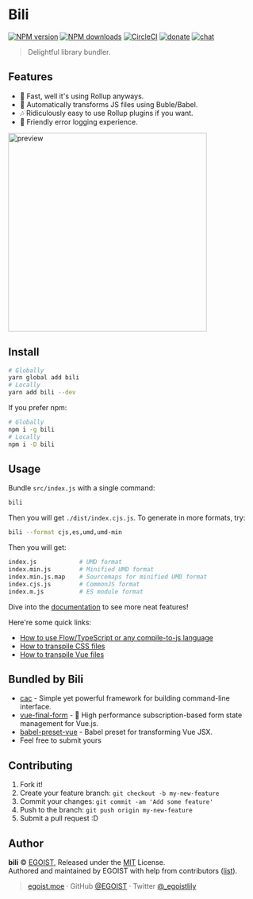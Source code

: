 # Bili

[![NPM version](https://img.shields.io/npm/v/bili.svg?style=flat)](https://npmjs.com/package/bili) [![NPM downloads](https://img.shields.io/npm/dm/bili.svg?style=flat)](https://npmjs.com/package/bili) [![CircleCI](https://circleci.com/gh/egoist/bili/tree/master.svg?style=shield)](https://circleci.com/gh/egoist/bili/tree/master) [![donate](https://img.shields.io/badge/$-donate-ff69b4.svg?maxAge=2592000&style=flat)](https://github.com/egoist/donate) [![chat](https://img.shields.io/badge/chat-on%20discord-7289DA.svg?style=flat)](https://chat.egoist.moe)

> Delightful library bundler.

## Features

* 🚀 Fast, well it's using Rollup anyways.
* 🚗 Automatically transforms JS files using Buble/Babel.
* 🎶 Ridiculously easy to use Rollup plugins if you want.
* 🚨 Friendly error logging experience.

<img src="https://i.loli.net/2017/12/23/5a3e1771e062f.png" width="400" alt="preview">

## Install

```bash
# Globally
yarn global add bili
# Locally
yarn add bili --dev
```

If you prefer npm:

```bash
# Globally
npm i -g bili
# Locally
npm i -D bili
```

## Usage

Bundle `src/index.js` with a single command:

```bash
bili
```

Then you will get `./dist/index.cjs.js`. To generate in more formats, try:

```bash
bili --format cjs,es,umd,umd-min
```

Then you will get:

```bash
index.js            # UMD format
index.min.js        # Minified UMD format
index.min.js.map    # Sourcemaps for minified UMD format
index.cjs.js        # CommonJS format
index.m.js          # ES module format
```

Dive into the [documentation](https://egoist.moe/bili) to see more neat features!

Here're some quick links:

* [How to use Flow/TypeScript or any compile-to-js language](https://egoist.moe/bili/#/recipes/transpile-js-files)
* [How to transpile CSS files](https://egoist.moe/bili/#/recipes/transpile-css-files)
* [How to transpile Vue files](https://egoist.moe/bili/#/recipes/transpile-vue-files)

## Bundled by Bili

* [cac](https://github.com/egoist/cac) - Simple yet powerful framework for building command-line interface.
* [vue-final-form](https://github.com/egoist/vue-final-form) - 🏁 High performance subscription-based form state management for Vue.js.
* [babel-preset-vue](https://github.com/vuejs/babel-preset-vue) - Babel preset for transforming Vue JSX.
* Feel free to submit yours

## Contributing

1. Fork it!
2. Create your feature branch: `git checkout -b my-new-feature`
3. Commit your changes: `git commit -am 'Add some feature'`
4. Push to the branch: `git push origin my-new-feature`
5. Submit a pull request :D

## Author

**bili** © [EGOIST](https://github.com/egoist), Released under the [MIT](./LICENSE) License.<br>
Authored and maintained by EGOIST with help from contributors ([list](https://github.com/egoist/bili/contributors)).

> [egoist.moe](https://egoist.moe) · GitHub [@EGOIST](https://github.com/egoist) · Twitter [@\_egoistlily](https://twitter.com/_egoistlily)
